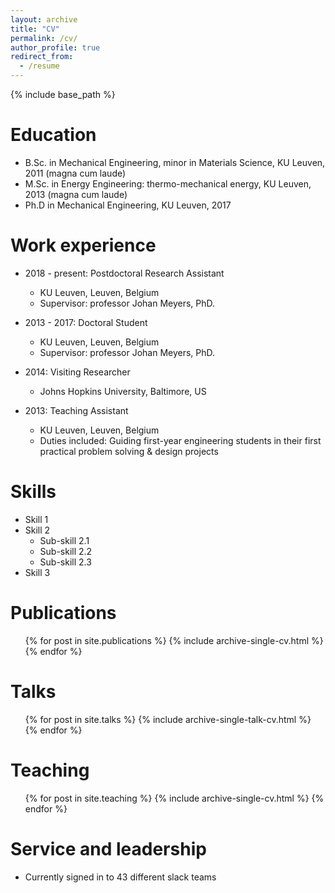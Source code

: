 ```yaml
---
layout: archive
title: "CV"
permalink: /cv/
author_profile: true
redirect_from:
  - /resume
---
```


{% include base_path %}

Education
======
* B.Sc. in Mechanical Engineering, minor in Materials Science, KU Leuven, 2011 (magna cum laude)
* M.Sc. in Energy Engineering: thermo-mechanical energy, KU Leuven, 2013 (magna cum laude)
* Ph.D in Mechanical Engineering, KU Leuven, 2017

Work experience
======
* 2018 - present: Postdoctoral Research Assistant
  * KU Leuven, Leuven, Belgium
  * Supervisor: professor Johan Meyers, PhD.

* 2013 - 2017: Doctoral Student
  * KU Leuven, Leuven, Belgium
  * Supervisor: professor Johan Meyers, PhD.

* 2014: Visiting Researcher
  * Johns Hopkins University, Baltimore, US

* 2013: Teaching Assistant
  * KU Leuven, Leuven, Belgium
  * Duties included: Guiding first-year engineering students in their first practical problem solving & design projects
  
Skills
======
* Skill 1
* Skill 2
  * Sub-skill 2.1
  * Sub-skill 2.2
  * Sub-skill 2.3
* Skill 3

Publications
======
  <ul>{% for post in site.publications %}
    {% include archive-single-cv.html %}
  {% endfor %}</ul>
  
Talks
======
  <ul>{% for post in site.talks %}
    {% include archive-single-talk-cv.html %}
  {% endfor %}</ul>
  
Teaching
======
  <ul>{% for post in site.teaching %}
    {% include archive-single-cv.html %}
  {% endfor %}</ul>
  
Service and leadership
======
* Currently signed in to 43 different slack teams
